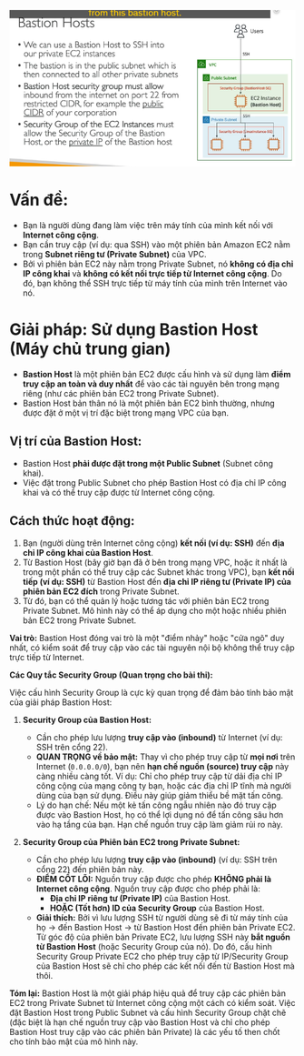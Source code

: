 ![1746868119474](image/bastionHost/1746868119474.png)

# **Vấn đề:**

- Bạn là người dùng đang làm việc trên máy tính của mình kết nối với **Internet công cộng**.
- Bạn cần truy cập (ví dụ: qua SSH) vào một phiên bản Amazon EC2 nằm trong **Subnet riêng tư (Private Subnet)** của VPC.
- Bởi vì phiên bản EC2 này nằm trong Private Subnet, nó **không có địa chỉ IP công khai** và **không có kết nối trực tiếp từ Internet công cộng**. Do đó, bạn không thể SSH trực tiếp từ máy tính của mình trên Internet vào nó.

# **Giải pháp: Sử dụng Bastion Host (Máy chủ trung gian)**

- **Bastion Host** là một phiên bản EC2 được cấu hình và sử dụng làm **điểm truy cập an toàn và duy nhất** để vào các tài nguyên bên trong mạng riêng (như các phiên bản EC2 trong Private Subnet).
- Bastion Host bản thân nó là một phiên bản EC2 bình thường, nhưng được đặt ở một vị trí đặc biệt trong mạng VPC của bạn.

## **Vị trí của Bastion Host:**

- Bastion Host **phải được đặt trong một Public Subnet** (Subnet công khai).
- Việc đặt trong Public Subnet cho phép Bastion Host có địa chỉ IP công khai và có thể truy cập được từ Internet công cộng.

## **Cách thức hoạt động:**

1. Bạn (người dùng trên Internet công cộng) **kết nối (ví dụ: SSH)** đến **địa chỉ IP công khai của Bastion Host**.
2. Từ Bastion Host (bây giờ bạn đã ở bên trong mạng VPC, hoặc ít nhất là trong một phần có thể truy cập các Subnet khác trong VPC), bạn **kết nối tiếp (ví dụ: SSH)** từ Bastion Host đến **địa chỉ IP riêng tư (Private IP) của phiên bản EC2 đích** trong Private Subnet.
3. Từ đó, bạn có thể quản lý hoặc tương tác với phiên bản EC2 trong Private Subnet. Mô hình này có thể áp dụng cho một hoặc nhiều phiên bản EC2 trong Private Subnet.

**Vai trò:** Bastion Host đóng vai trò là một "điểm nhảy" hoặc "cửa ngõ" duy nhất, có kiểm soát để truy cập vào các tài nguyên nội bộ không thể truy cập trực tiếp từ Internet.

**Các Quy tắc Security Group (Quan trọng cho bài thi):**

Việc cấu hình Security Group là cực kỳ quan trọng để đảm bảo tính bảo mật của giải pháp Bastion Host:

1. **Security Group của Bastion Host:**

   - Cần cho phép lưu lượng **truy cập vào (inbound)** từ Internet (ví dụ: SSH trên cổng 22).
   - **QUAN TRỌNG về bảo mật:** Thay vì cho phép truy cập từ **mọi nơi** trên Internet (`0.0.0.0/0`), bạn nên **hạn chế nguồn (source) truy cập** này càng nhiều càng tốt. Ví dụ: Chỉ cho phép truy cập từ dải địa chỉ IP công cộng của mạng công ty bạn, hoặc các địa chỉ IP tĩnh mà người dùng của bạn sử dụng. Điều này giúp giảm thiểu bề mặt tấn công.
   - Lý do hạn chế: Nếu một kẻ tấn công ngẫu nhiên nào đó truy cập được vào Bastion Host, họ có thể lợi dụng nó để tấn công sâu hơn vào hạ tầng của bạn. Hạn chế nguồn truy cập làm giảm rủi ro này.

2. **Security Group của Phiên bản EC2 trong Private Subnet:**

   - Cần cho phép lưu lượng **truy cập vào (inbound)** (ví dụ: SSH trên cổng 22) đến phiên bản này.
   - **ĐIỂM CỐT LÕI:** Nguồn truy cập được cho phép **KHÔNG phải là Internet công cộng**. Nguồn truy cập được cho phép phải là:
     - **Địa chỉ IP riêng tư (Private IP)** của Bastion Host.
     - **HOẶC (Tốt hơn) ID của Security Group** của Bastion Host.
   - **Giải thích:** Bởi vì lưu lượng SSH từ người dùng sẽ đi từ máy tính của họ -> đến Bastion Host -> từ Bastion Host đến phiên bản Private EC2. Từ góc độ của phiên bản Private EC2, lưu lượng SSH này **bắt nguồn từ Bastion Host** (hoặc Security Group của nó). Do đó, cấu hình Security Group Private EC2 cho phép truy cập từ IP/Security Group của Bastion Host sẽ chỉ cho phép các kết nối đến từ Bastion Host mà thôi.

**Tóm lại:** Bastion Host là một giải pháp hiệu quả để truy cập các phiên bản EC2 trong Private Subnet từ Internet công cộng một cách có kiểm soát. Việc đặt Bastion Host trong Public Subnet và cấu hình Security Group chặt chẽ (đặc biệt là hạn chế nguồn truy cập vào Bastion Host và chỉ cho phép Bastion Host truy cập vào các phiên bản Private) là các yếu tố then chốt cho tính bảo mật của mô hình này.
